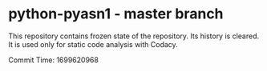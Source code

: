 # python-pyasn1 - master branch

This repository contains frozen state of the repository.
Its history is cleared. It is used only for static code
analysis with Codacy.

Commit Time: 1699620968